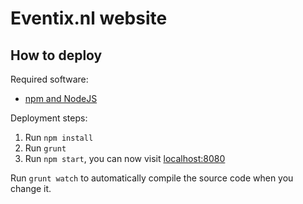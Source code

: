 # Eventix.nl website

## How to deploy
Required software: 
- [npm and NodeJS](https://docs.npmjs.com/getting-started/installing-node)

Deployment steps:
1. Run `npm install`
2. Run `grunt`
3. Run `npm start`, you can now visit [localhost:8080](http://localhost:8080)

Run `grunt watch` to automatically compile the source code when you change it.
